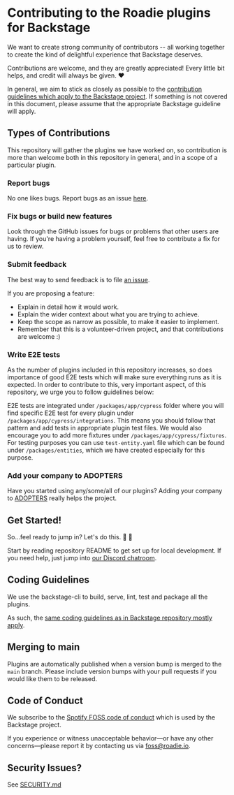 # Contributing to the Roadie plugins for Backstage

We want to create strong community of contributors -- all working together to create the kind of delightful experience that Backstage deserves.

Contributions are welcome, and they are greatly appreciated! Every little bit helps, and credit will always be given. ❤️

In general, we aim to stick as closely as possible to the [contribution guidelines which apply to the Backstage project](https://github.com/backstage/backstage/blob/master/CONTRIBUTING.md). If something is not covered in this document, please assume that the appropriate Backstage guideline will apply. 

## Types of Contributions

This repository will gather the plugins we have worked on, so contribution is more than welcome both in this repository in general, and in a scope of a particular plugin.

### Report bugs

No one likes bugs. Report bugs as an issue [here](https://github.com/RoadieHQ/roadie-backstage-plugins/issues/new?assignees=&labels=bug&template=bug_template.md).

### Fix bugs or build new features

Look through the GitHub issues for bugs or problems that other users are having. If you're having a problem yourself, feel free to contribute a fix for us to review.

### Submit feedback

The best way to send feedback is to file [an issue](https://github.com/RoadieHQ/roadie-backstage-plugins/issues/new).

If you are proposing a feature:

- Explain in detail how it would work.
- Explain the wider context about what you are trying to achieve.
- Keep the scope as narrow as possible, to make it easier to implement.
- Remember that this is a volunteer-driven project, and that contributions are welcome :)

### Write E2E tests

As the number of plugins included in this repository increases, so does importance of good E2E tests which will make sure everything runs as it is expected. In order to contribute to this, very important aspect, of this repository, we urge you to follow guidelines below: 

E2E tests are integrated under `/packages/app/cypress` folder where you will find specific E2E test for every plugin under `/packages/app/cypress/integrations`. This means you should follow that pattern and add tests in appropriate plugin test files. We would also encourage you to add more fixtures under  `/packages/app/cypress/fixtures`. For testing purposes you can use `test-entity.yaml` file which can be found under `/packages/entities`, which we have created especially for this purpose.

### Add your company to ADOPTERS

Have you started using any/some/all of our plugins? Adding your company to [ADOPTERS](https://github.com/RoadieHQ/roadie-backstage-plugins/blob/main/ADOPTERS.md) really helps the project.

## Get Started!

So...feel ready to jump in? Let's do this. 💯 👏

Start by reading repository README to get set up for local development. If you need help, just jump into [our Discord chatroom](https://discord.gg/3S4xrW7B).

## Coding Guidelines

We use the backstage-cli to build, serve, lint, test and package all the plugins.

As such, the [same coding guidelines as in Backstage repository mostly apply](https://github.com/backstage/backstage/blob/master/CONTRIBUTING.md#coding-guidelines).

## Merging to main

Plugins are automatically published when a version bump is merged to the `main` branch. Please include version bumps with your pull requests if you would like them to be released.

## Code of Conduct

We subscribe to the [Spotify FOSS code of conduct](https://github.com/backstage/backstage/blob/master/CODE_OF_CONDUCT.md) which is used by the Backstage project.

If you experience or witness unacceptable behavior—or have any other concerns—please report it by contacting us via [foss@roadie.io](mailto:foss@roadie.io).

## Security Issues?

See [SECURITY.md](https://github.com/RoadieHQ/roadie-backstage-plugins/blob/main/SECURITY.md)

